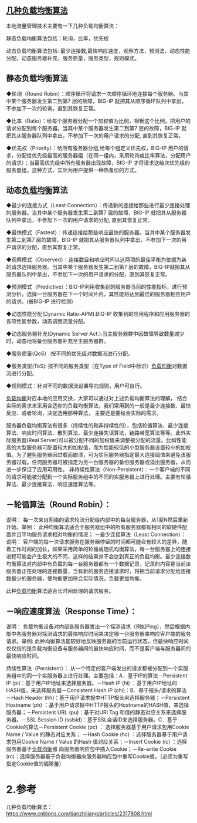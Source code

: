 ## [几种负载均衡算法](https://www.cnblogs.com/tianzhiliang/articles/2317808.html)

本地流量管理技术主要有一下几种负载均衡算法：

静态负载均衡算法包括：轮询，比率，优先权

动态负载均衡算法包括: 最少连接数,最快响应速度，观察方法，预测法，动态性能分配，动态服务器补充，服务质量，服务类型，规则模式。

## 静态负载均衡算法

◆轮询（Round Robin）：顺序循环将请求一次顺序循环地连接每个服务器。当其中某个服务器发生第二到第7 层的故障，BIG-IP 就把其从顺序循环队列中拿出，不参加下一次的轮询，直到其恢复正常。

◆比率（Ratio）：给每个服务器分配一个加权值为比例，根椐这个比例，把用户的请求分配到每个服务器。当其中某个服务器发生第二到第7 层的故障，BIG-IP 就把其从服务器队列中拿出，不参加下一次的用户请求的分配, 直到其恢复正常。

◆优先权（Priority）：给所有服务器分组,给每个组定义优先权，BIG-IP 用户的请求，分配给优先级最高的服务器组（在同一组内，采用轮询或比率算法，分配用户的请求）；当最高优先级中所有服务器出现故障，BIG-IP 才将请求送给次优先级的服务器组。这种方式，实际为用户提供一种热备份的方式。

## 动态[负载均衡](http://www.semptian.com/fzjh/)算法

◆最少的连接方式（Least Connection）：传递新的连接给那些进行最少连接处理的服务器。当其中某个服务器发生第二到第7 层的故障，BIG-IP 就把其从服务器队列中拿出，不参加下一次的用户请求的分配, 直到其恢复正常。

◆最快模式（Fastest）：传递连接给那些响应最快的服务器。当其中某个服务器发生第二到第7 层的故障，BIG-IP 就把其从服务器队列中拿出，不参加下一次的用户请求的分配，直到其恢复正常。

◆观察模式（Observed）：连接数目和响应时间以这两项的最佳平衡为依据为新的请求选择服务器。当其中某个服务器发生第二到第7 层的故障，BIG-IP就把其从服务器队列中拿出，不参加下一次的用户请求的分配，直到其恢复正常。

◆预测模式（Predictive）：BIG-IP利用收集到的服务器当前的性能指标，进行预测分析，选择一台服务器在下一个时间片内，其性能将达到最佳的服务器相应用户的请求。\(被BIG-IP 进行检测\)

◆动态性能分配\(Dynamic Ratio-APM\):BIG-IP 收集到的应用程序和应用服务器的各项性能参数，动态调整流量分配。

◆动态服务器补充\(Dynamic Server Act.\):当主服务器群中因故障导致数量减少时，动态地将备份服务器补充至主服务器群。

◆服务质量\(QoS）:按不同的优先级对数据流进行分配。

◆服务类型\(ToS\): 按不同的服务类型（在Type of Field中标识）[负载均衡](http://www.semptian.com/fzjh/)对数据流进行分配。

◆规则模式：针对不同的数据流设置导向规则，用户可自行。

[负载均衡](http://www.semptian.com/fzjh/)对应本地的应用交换，大家可以通过对上述负载均衡算法的理解， 结合实际的需求来采用合适你的负载均衡算法，我们常用到的一般是最少连接数、最快反应、或者轮询，决定选用那种算法， 主要还是要结合实际的需求。

服务器负载均衡算法有很多（持续性的和非持续性的），包括轮循算法、最少连接算法、响应时间算法、散列算法、最少连接失误算法，链路带宽算法等等。此外实际服务器\(Real Server\)可以被分配不同的加权值来调整被分配的流量。比如性能高的大型服务器可配置较大的加权值，而为性能较低的小型服务器设置较小的加权值。为了避免服务器因过载而崩溃，可为实际服务器指定最大连接阈值来避免该服务器过载。任何服务器可被指定为另一台服务器的备份服务器或溢出服务器，从而进一步保证了应用可用性。     非持续性算法（Non-Persistent）：一个客户端的不同的请求可能被分配到一个实际服务组中的不同的实服务器上进行处理。主要有轮循算法、最少连接算法、响应速度算法等。    

## －轮循算法（Round Robin）：

说明：    每一次来自网络的请求轮流分配给内部中的每台服务器，从1至N然后重新开始。举例：    此种均衡算法适合于服务器组中的所有服务器都有相同的软硬件配置并且平均服务请求相对均衡的情况；     －最少连接算法（Least Connection）：说明：    客户端的每一次请求服务在服务器停留的时间都可能会有较大的差异，随着工作时间的加长，如果采用简单的轮循或随机均衡算法，每一台服务器上的连接进程可能会产生极大的不同，这样的结果并不会达到真正的负载均衡。最少连接数均衡算法对内部中有负载的每一台服务器都有一个数据记录，记录的内容是当前该服务器正在处理的连接数量，当有新的服务连接请求时，将把当前请求分配给连接数最少的服务器，使均衡更加符合实际情况，负载更加均衡。

此种[负载均衡](http://www.semptian.com/fzjh/)算法适合长时间处理的请求服务。

## －响应速度算法（Response Time）：

说明：    负载均衡设备对内部各服务器发出一个探测请求（例如Ping），然后根据内部中各服务器对探测请求的最快响应时间来决定哪一台服务器来响应客户端的服务请求。举例:    此种均衡算法能较好地反映服务器的当前运行状态，但最快响应时间仅仅指的是负载均衡设备与服务器间的最快响应时间，而不是客户端与服务器间的最快响应时间。

持续性算法（Persistent）：    从一个特定的客户端发出的请求都被分配到一个实服务组中的同一个实服务器上进行处理。主要包括：A．基于IP的算法－Persistent IP \(pi\)：基于用户IP地址来选择服务器。－Hash IP \(hi\) ：基于用户IP地址的HASH值，来选择服务器－Consistent Hash IP \(chi\)：B．基于报头/请求的算法－Hash Header \(hh\)：基于用户请求报中HTTP报头来选择服务器；－Persistent Hostname \(ph\) ：基于用户请求报中HTTP报头的Hostname的HASH值，来选择服务器；－Persistent URL \(pu\)：基于对URI Tag 和值的静态对应关系来选择服务器。－SSL Session ID \(sslsid\)：基于SSL会话ID来选择服务器。C．基于Cookie的算法－Persistent Cookie \(pc\) ： 选择服务器基于用户请求包用Cookie Name / Value 的静态对应关系； －Hash Cookie \(hc\) ：选择服务器基于用户请求包用Cookie Name / Value 的Hash 值对应关系；－Insert Cookie \(ic\) ：选择服务器基于[负载均衡](http://www.semptian.com/fzjh/)器 向服务器响应包中插入Cookie；－Re-write Cookie \(rc\)：选择服务器基于负载均衡器向服务器响应包中重写Cookie值。（必须为重写指定Cookie值的偏移量）


# 2.参考

几种负载均衡算法：https://www.cnblogs.com/tianzhiliang/articles/2317808.html



